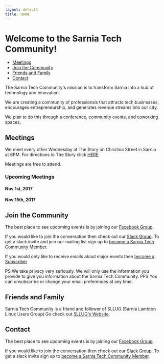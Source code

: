 ```yaml
---
layout: default
title: Home
---
```

# Welcome to the Sarnia Tech Community!

* [Meetings](#meetings)
* [Join the Community](#community)
* [Friends and Family](#friends)
* [Contact](#contact)

The Sarnia Tech Community's mission is to transform Sarnia into a hub of technology and innovation.

We are creating a community of professionals that attracts tech businesses, encourages entrepreneurship, 
and generates revenue streams into our city.

We plan to do this through a conference, community events, and coworking spaces.

## <a name="meetings" />Meetings

We meet every other Wednesday at The Story on Christina Street in Sarnia at 6PM.
For directions to The Story click [HERE](https://www.google.ca/maps/place/theStory/@42.9729758,-82.4094274,17z/data=!4m5!3m4!1s0x88259cc31bde2e8b:0x8ed04c1348104121!8m2!3d42.9729758!4d-82.4072387).

Meetings are free to attend.

### Upcoming Meetings

#### Nov 1st, 2017
#### Nov 15th, 2017

## <a name="community" />Join the Community

The best place to see upcoming events is by joining our [Facebook Group](https://www.facebook.com/groups/SarniaTech/).

If you would like to join the conversation then check out our [Slack Group](https://sarnia.slack.com/).
To get a slack invite and join our mailing list sign up to [become a Sarnia Tech Community Member](/member).

If you would only like to receive emails about major events then [become a Subscriber](/subscriber)

PS We take privacy very seriously.  We will only use the information you provide to give you information about the Sarnia Tech Community.
PPS You can unsubscribe or change your email preferences at any time.

## <a name="friends" />Friends and Family

Sarnia Tech Community is a friend and follower of SLLUG (Sarnia Lambton Linux Users Group)
Go check out [SLLUG's Website](http://www.sllug.ca/).

## <a name="contact" />Contact

The best place to see upcoming events is by joining our [Facebook Group](https://www.facebook.com/groups/SarniaTech/).

If you would like to join the conversation then check out our [Slack Group](https://sarnia.slack.com/).
To get a slack invite sign up to [become a Sarnia Tech Community Member](/member).
